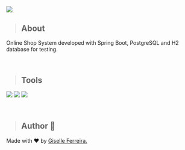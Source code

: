 ##
<img src="http://img.shields.io/static/v1?label=STATUS&message=EM%20DESENVOLVIMENTO&color=GREEN&style=for-the-badge"/>

<br/>

>## About
Online Shop System developed with Spring Boot, PostgreSQL and H2 database for testing.

<br/>

>## Tools

<p align="left">
<img src="https://img.shields.io/badge/spring-%236DB33F.svg?style=for-the-badge&logo=spring&logoColor=white" />
<img src="https://img.shields.io/badge/java-%23ED8B00.svg?style=for-the-badge&logo=java&logoColor=white" />
<img src="https://img.shields.io/badge/postgres-%23316192.svg?style=for-the-badge&logo=postgresql&logoColor=white" />
  
</p>

<br/>

>## Author 👋

Made with ❤️ by <a href="https://www.linkedin.com/in/giselleferreiras/" >Giselle Ferreira.</a>

